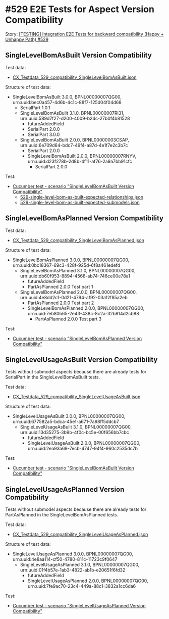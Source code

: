 
# #529 E2E Tests for Aspect Version Compatibility

Story: [[TESTING] Integration E2E Tests for backward compatibility (Happy + Unhappy Path) #529](https://github.com/eclipse-tractusx/item-relationship-service/issues/529)



## SingleLevelBomAsBuilt Version Compatibility


Test data:
- [CX_Testdata_529_compatibility_SingleLevelBomAsBuilt.json](../../../local/testing/testdata/CX_Testdata_529_compatibility_SingleLevelBomAsBuilt.json)


Structure of test data:
- SingleLevelBomAsBuilt 3.0.0, BPNL00000007QG00, urn:uuid:bec0a457-4d6b-4c1c-88f7-125d04f04d68
  - SerialPart 1.0.1
  - SingleLevelBomAsBuilt 3.1.0, BPNL00000007RI31, urn:uuid:589d7f27-d200-4009-b24c-27b0f4b81528
    - futureAddedField
    - SerialPart 2.0.0
    - SerialPart 3.0.0
  - SingleLevelBomAsBuilt 2.0.0, BPNL00000003CSAP, urn:uuid:6e709d64-bdc7-49f4-a87d-4e1f7e2c3b7c
    - SerialPart 2.0.0
    - SingleLevelBomAsBuilt 2.0.0, BPNL00000007RNYV, urn:uuid:d23f278b-2d8b-4f11-af76-2a9a7bb91cfc
      - SerialPart 2.0.0

Test:

- [Cucumber test - scenario "SingleLevelBomAsBuilt Version Compatibility"](../../../irs-cucumber-tests/src/test/resources/features/irs-dev-529-version-compatibility.feature)
  - [529-single-level-bom-as-built-expected-relationships.json](../../../irs-cucumber-tests/src/test/resources/expected-files/529-single-level-bom-as-built-expected-relationships.json)
  - [529-single-level-bom-as-built-expected-submodels.json](../../../irs-cucumber-tests/src/test/resources/expected-files/529-single-level-bom-as-built-expected-submodels.json)


## SingleLevelBomAsPlanned Version Compatibility

Test data:
- [CX_Testdata_529_compatibility_SingleLevelBomAsPlanned.json](../../../local/testing/testdata/CX_Testdata_529_compatibility_SingleLevelBomAsPlanned.json)

Structure of test data:
- SingleLevelBomAsPlanned 3.0.0, BPNL00000007QG00, urn:uuid:0bc18367-69c3-428f-925d-6f8a461edefd
  - SingleLevelBomAsPlanned 3.1.0, BPNL00000007QG00, urn:uuid:db60f953-8894-4568-ab74-746ce00e78a1
    - futureAddedField
    - PartAsPlanned 2.0.0 Test part 1
  - SingleLevelBomAsPlanned 2.0.0, BPNL00000007QG00, urn:uuid:4e8dd2c1-0d21-4794-af92-03a12f85a2eb
    - PartAsPlanned 2.0.0 Test part 2
    - SingleLevelBomAsPlanned 2.0.0, BPNL00000007QG00, urn:uuid:7eb80b65-2e43-438c-8c2a-32b814d2cb88
      - PartAsPlanned 2.0.0 Test part 3


Test:
- [Cucumber test - scenario "SingleLevelBomAsPlanned Version Compatibility"](../../../irs-cucumber-tests/src/test/resources/features/irs-dev-529-version-compatibility.feature)


## SingleLevelUsageAsBuilt Version Compatibility

Tests without submodel aspects because there are already tests for SerialPart in the SingleLevelBomAsBuilt tests.


Test data:
- [CX_Testdata_529_compatibility_SingleLevelUsageAsBuilt.json](../../../local/testing/testdata/CX_Testdata_529_compatibility_SingleLevelUsageAsBuilt.json)


Structure of test data:
- SingleLevelUsageAsBuilt 3.0.0, BPNL00000007QG00, urn:uuid:677582a5-bdca-45e1-a671-7a98ff5ddcb7
  - SingleLevelUsageAsBuilt 3.1.0, BPNL00000007QG00, urn:uuid:13d35275-3b9b-4f0c-bc5e-00f656bb7cbc
    - futureAddedField
    - SingleLevelUsageAsBuilt 2.0.0, BPNL00000007QG00, urn:uuid:2ea93a69-7ecb-4747-94f4-960c2535dc7b


Test:
- [Cucumber test - scenario "SingleLevelBomAsBuilt Version Compatibility"](../../../irs-cucumber-tests/src/test/resources/features/irs-dev-529-version-compatibility.feature)


## SingleLevelUsageAsPlanned Version Compatibility

Tests without submodel aspects because there are already tests for PartAsPlanned in the SingleLevelBomAsPlanned tests.

Test data:
- [CX_Testdata_529_compatibility_SingleLevelUsageAsPlanned.json](../../../local/testing/testdata/CX_Testdata_529_compatibility_SingleLevelUsageAsPlanned.json)


Structure of test data:
- SingleLevelUsageAsPlanned 3.0.0, BPNL00000007QG00, urn:uuid:4e8aa114-cf50-4780-811c-11723c9f0647
  - SingleLevelUsageAsPlanned 3.1.0, BPNL00000007QG00, urn:uuid:01f4b57e-1ab3-4822-ab1b-e20651f6fd32
    - futureAddedField
    - SingleLevelUsageAsPlanned 2.0.0, BPNL00000007QG00, urn:uuid:7fe9ac70-23c4-449a-88c1-3832a1cc6da6


Test:
- [Cucumber test - scenario "SingleLevelUsageAsPlanned Version Compatibility"](../../../irs-cucumber-tests/src/test/resources/features/irs-dev-529-version-compatibility.feature)




